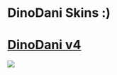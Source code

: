 # DinoDani Skins :)

# [DinoDani v4](https://www.mediafire.com/file/yv8on6mmqz5k01r/DinoDani_v4.osk/file)
![](https://cdn.discordapp.com/attachments/707468869727682593/1020800986543050852/screenshot459.png)
